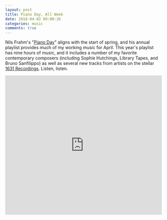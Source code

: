 ```yaml
---
layout: post
title: Piano Day, All Week
date: 2018-04-02 09:00:26
categories: music
comments: true
---
```

Nils Frahm's "[Piano Day](http://www.pianoday.org)" aligns with the start of spring, and his annual playlist provides much of my working music for April. This year's playlist has nine hours of music, and it includes a number of my favorite contemporary composers (including Sophie Hutchings, Library Tapes, and Bruno Sanfilippo) as well as several new tracks from artists on the stellar [1631 Recordings](https://1631recordings.bandcamp.com). Listen, listen.

<iframe width="100%" height="450" scrolling="no" frameborder="no"  src="https://w.soundcloud.com/player/?url=https%3A//api.soundcloud.com/playlists/484741938&color=%23ff5500&auto_play=false&hide_related=false&show_comments=true&show_user=true&show_reposts=false&show_teaser=true&visual=true"></iframe>

